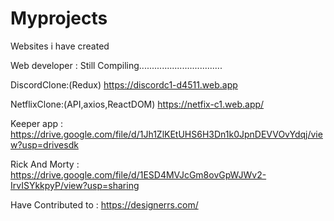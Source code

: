 # Myprojects
Websites i have created

Web developer :  Still Compiling.................................

DiscordClone:(Redux)
https://discordc1-d4511.web.app



NetflixClone:(API,axios,ReactDOM)
https://netfix-c1.web.app/


Keeper app :
https://drive.google.com/file/d/1Jh1ZlKEtUHS6H3Dn1k0JpnDEVVOvYdqj/view?usp=drivesdk



Rick And Morty :
https://drive.google.com/file/d/1ESD4MVJcGm8ovGpWJWv2-IrvISYkkpyP/view?usp=sharing


Have Contributed to :
https://designerrs.com/
